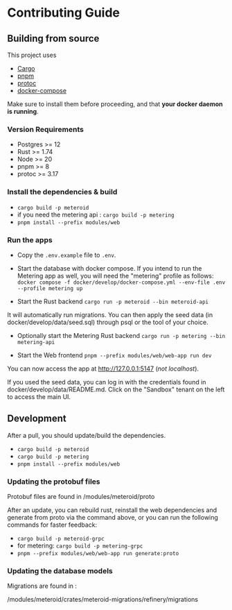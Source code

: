 # Contributing Guide

## Building from source

This project uses

- [Cargo](https://doc.rust-lang.org/cargo/getting-started/installation.html)
- [pnpm](https://pnpm.io/installation)
- [protoc](https://grpc.io/docs/protoc-installation/)
- [docker-compose](https://docs.docker.com/compose/install/)

Make sure to install them before proceeding, and that **your docker daemon is running**.

### Version Requirements

- Postgres >= 12
- Rust >= 1.74
- Node >= 20
- pnpm >= 8
- protoc >= 3.17

### Install the dependencies & build

- `cargo build -p meteroid`
- if you need the metering api : `cargo build -p metering`
- `pnpm install --prefix modules/web`

### Run the apps

- Copy the `.env.example` file to `.env`.

- Start the database with docker compose. If you intend to run the Metering app as well, you will need the "metering"
  profile as follows:
  `docker compose -f docker/develop/docker-compose.yml --env-file .env --profile metering up`

- Start the Rust backend
  `cargo run -p meteroid --bin meteroid-api`

It will automatically run migrations. You can then apply the seed data (in docker/develop/data/seed.sql) through psql or
the tool of your choice.

- Optionally start the Metering Rust backend
  `cargo run -p metering --bin metering-api`

- Start the Web frontend
  `pnpm --prefix modules/web/web-app run dev`

You can now access the app at http://127.0.0.1:5147 (_not localhost_).

If you used the seed data, you can log in with the credentials found in docker/develop/data/README.md.
Click on the "Sandbox" tenant on the left to access the main UI.

## Development

After a pull, you should update/build the dependencies.

- `cargo build -p meteroid`
- `cargo build -p metering`
- `pnpm install --prefix modules/web`

### Updating the protobuf files

Protobuf files are found in /modules/meteroid/proto

After an update, you can rebuild rust, reinstall the web dependencies and generate from proto via the command above, or
you can run the following commands for faster feedback:

- `cargo build -p meteroid-grpc`
- for metering: `cargo build -p metering-grpc`
- `pnpm --prefix modules/web/web-app run generate:proto`

### Updating the database models

Migrations are found in :

/modules/meteroid/crates/meteroid-migrations/refinery/migrations
